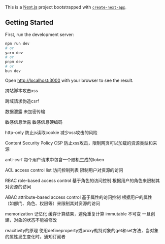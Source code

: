 This is a [Next.js](https://nextjs.org) project bootstrapped with [`create-next-app`](https://nextjs.org/docs/app/api-reference/cli/create-next-app).

## Getting Started

First, run the development server:

```bash
npm run dev
# or
yarn dev
# or
pnpm dev
# or
bun dev
```

Open [http://localhost:3000](http://localhost:3000) with your browser to see the result.

跨站脚本攻击xss

跨域请求伪造csrf

数据泄露 未加密传输

敏感信息泄露 敏感信息硬编码

http-only 防止js读取cookie 减少xss攻击的风险

Content Security Policy CSP 防止xss攻击，限制网页可以加载的资源类型和来源

anti-csrf 每个用户请求中包含一个随机生成的token

ACL access control list 访问控制列表 限制用户对资源的访问

RBAC role-based access control 基于角色的访问控制 根据用户的角色来限制其对资源的访问

ABAC attribute-based access control 基于属性的访问控制 根据用户的属性（如部门、角色、权限等）来限制其对资源的访问

memorization 记忆化 缓存计算结果，避免重复计算
immutable 不可变 一旦创建，对象的状态不能被修改

reacitivity的原理 使用defineproperty或proxy劫持对象的get和set方法，当对象的属性发生变化时，通知订阅者